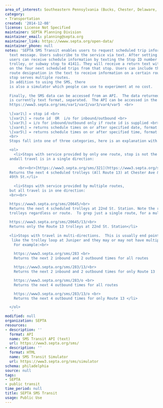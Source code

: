 ```yaml
---
area_of_interest: Southeastern Pennsylvania (Bucks, Chester, Delaware, Montgomery, Philadelphia counties)
category:
- Transportation
created: '2014-12-08'
license: License Not Specified
maintainer: SEPTA Planning Division
maintainer_email: planning@septa.org
maintainer_link: https://wwww.septa.org/open-data/
maintainer_phone: null
notes: 'SEPTA SMS Transit enables users to request scheduled trip information via 
  text message. Users subscribe to the service via text. After setting up an account, 
  users can receive schedule information by texting the Stop ID number for a bus, 
  trolley, or subway stop to 41411. They will receive a return text with information 
  on the four next scheduled trips from that stop. Users can include the specific 
  route designation in the text to receive information on a certain route if the 
  stop serves multiple routes.
  In addition to using the SMS, there 
  is also a simulator which people can use to experiment at no cost. 
  
  Finally, the SMS data can be accessed from an API.  The data returned by the API
  is currently text format, separated.  The API can be accessed in the format:
  https://www3.septa.org/sms/var1/var2/var3/var4/var5  <br>
  
  \[var1\] = stop id <br>
  \[var2\] = route id  OR  i/o for inbound/outbound <br>
  \[var3\] = i/o for inbound/outbound only if route id is supplied <br>
  \[var4\] = returns schedule times on or after specified date, format: MM/DD/YYYY. Defaults to current day. <br>
  \[var5\] = returns schedule times on or after specified time, format: HH:mm:ss. Defaults to current time. <br>
  <br>
  Stops fall into one of three categories, here is an explanation with some sample links:

  <ol>
    <li>Stops with service provided by only one route, stop is not the first or last stop
  andall travel is in a single direction:
      
      <br><br>[https://www3.septa.org/sms/321](https://www3.septa.org/sms/321)<br>
  Returns the next 4 scheduled trolleys (All Route 13) at Chester Ave &
  49th St.</li>
    
    <li>Stops with service provided by multiple routes, 
  but all travel is in one direction:
  <br><br>

  https://www3.septa.org/sms/20645/<br>
  Returns the next 4 scheduled trolleys at 22nd St. Station. Note the results shows
  trolleys regardless or route.  To grep just a single route, for a multi-route, uni-directional stop, add another var: <br>
      
  https://www3.septa.org/sms/20645/13/<br>
  Returns only the Route 13 trolleys at 22nd St. Station</li>
  
  <li>Stops with travel in multi-directions.  This is usually end points,
   like the trolley loop at Juniper and they may or may not have multiple routes.
    For example:<br>
    
    https://www3.septa.org/sms/283 <br>
    Returns the next 2 inbound and 2 outbound times for all routes

    https://www3.septa.org/sms/283/13/<br>
    Returns the next 2 inbound and 2 outbound times for only Route 13

    https://www3.septa.org/sms/283/o <br>
    Returns the next 4 outbound times for all routes

    https://www3.septa.org/sms/283/13/o <br>
    Returns the next 4 outbound times for only Route 13 </li>

  </ol>
   '
modified: null
organization: SEPTA
resources:
- description: ''
  format: API
  name: SMS Transit API (text)
  url: https://www3.septa.org/sms/
- description: ''
  format: HTML
  name: SMS Transit Simulator
  url: https://www3.septa.org/sms/simulator
schema: philadelphia
source: null
tags: 
- SEPTA
- public transit
time_period: null
title: SEPTA SMS Transit
usage: Public Use
---
```

